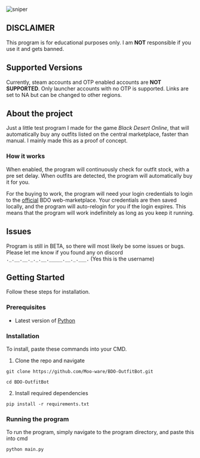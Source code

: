 ![sniper](https://github.com/Moo-ware/BDO-Outfit-Bot/assets/56319809/a578d909-45c4-4cb6-b385-7274a47d1659)
## DISCLAIMER
This program is for educational purposes only. I am **NOT** responsible if you use it and gets banned.

## **Supported Versions**
Currently, steam accounts and OTP enabled accounts are **NOT SUPPORTED**. Only launcher accounts with no OTP is supported. Links are set to NA but can be changed to other regions.

## About the project
Just a little test program I made for the game *Black Desert Online*, that will automatically buy any outfits listed on the central marketplace, faster than manual. I mainly made this as a proof of concept.


### How it works
When enabled, the program will continuously check for outfit stock, with a pre set delay. When outfits are detected, the program will automatically buy it for you.


For the buying to work, the program will need your login credentials to login to the [official](https://na-trade.naeu.playblackdesert.com/Intro/) BDO web-marketplace. Your credentials are then saved locally, and the program will auto-relogin for you if the login expires. This means that the program will work indefinitely as long as you keep it running.


## Issues
Program is still in BETA, so there will most likely be some issues or bugs. Please let me know if you found any on discord `._.__.__._._.__._____.__._.___.` (Yes this is the username)

## Getting Started
Follow these steps for installation.

### Prerequisites
- Latest version of [Python](https://www.python.org/downloads/windows/)

### Installation
To install, paste these commands into your CMD.

1. Clone the repo and navigate
```
git clone https://github.com/Moo-ware/BDO-OutfitBot.git

cd BDO-OutfitBot

```

2. Install required dependencies
```
pip install -r requirements.txt

```

### Running the program
To run the program, simply navigate to the program directory, and paste this into cmd
```
python main.py

```
